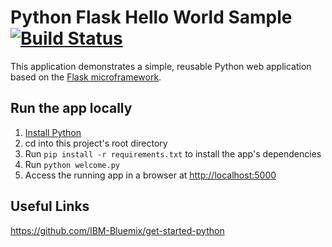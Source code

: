 # Python Flask Hello World Sample [![Build Status](https://travis-ci.org/Hemphill39/jetson-service.svg?branch=master)](https://travis-ci.org/Hemphill39/jetson-service)
This application demonstrates a simple, reusable Python web application based on the [Flask microframework](http://flask.pocoo.org/).

## Run the app locally

1. [Install Python][]
1. cd into this project's root directory
1. Run `pip install -r requirements.txt` to install the app's dependencies
1. Run `python welcome.py`
1. Access the running app in a browser at <http://localhost:5000>

[Install Python]: https://www.python.org/downloads/

## Useful Links
https://github.com/IBM-Bluemix/get-started-python
